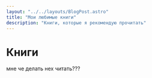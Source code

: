 ```yaml
---
layout: "../../layouts/BlogPost.astro"
title: "Мои любимые книги"
description: "Книги, которые я рекомендую прочитать"
---
```

# Книги

мне че делать нех читать???